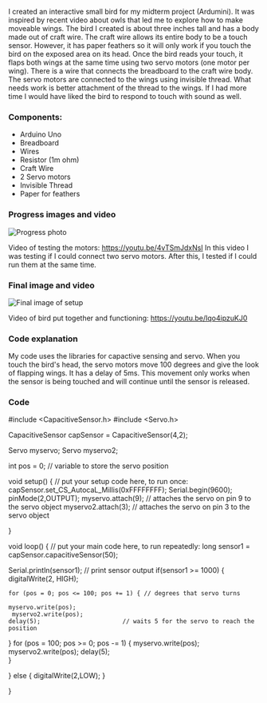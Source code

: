 

I created an interactive small bird for my midterm project (Ardumini). It was inspired by recent video about owls that led me to explore how to make moveable wings. The bird I created is about three inches tall and has a body made out of craft wire. The craft wire allows its entire body to be a touch sensor. However, it has paper feathers so it will only work if you touch the bird on the exposed area on its head. Once the bird reads your touch, it flaps both wings at the same time using two servo motors (one motor per wing). There is a wire that connects the breadboard to the craft wire body. The servo motors are connected to the wings using invisible thread. What needs work is better attachment of the thread to the wings. If I had more time I would have liked the bird to respond to touch with sound as well.

### Components:
- Arduino Uno
- Breadboard
- Wires
- Resistor (1m ohm)
- Craft Wire
- 2 Servo motors
- Invisible Thread
- Paper for feathers

### Progress images and video

![Progress photo](https://github.com/Juniette01/CIM542-642/blob/master/hw/week11%20-%20midterm/arduino-progress-pic.jpg)

Video of testing the motors: https://youtu.be/4vTSmJdxNsI
In this video I was testing if I could connect two servo motors. After this, I tested if I could run them at the same time.

### Final image and video

![Final image of setup](https://github.com/Juniette01/CIM542-642/blob/master/hw/week11%20-%20midterm/arduino-final-board.jpg)

Video of bird put together and functioning: https://youtu.be/Iqo4ipzuKJ0

### Code explanation

My code uses the libraries for capactive sensing and servo. When you touch the bird's head, the servo motors move 100 degrees and give the look of flapping wings. It has a delay of 5ms. This movement only works when the sensor is being touched and will continue until the sensor is released.

### Code

#include <CapacitiveSensor.h>
#include <Servo.h>

CapacitiveSensor capSensor = CapacitiveSensor(4,2);

Servo myservo;
Servo myservo2;

int pos = 0;    // variable to store the servo position

void setup() {
  // put your setup code here, to run once:
capSensor.set_CS_AutocaL_Millis(0xFFFFFFFF);
 Serial.begin(9600);
 pinMode(2,OUTPUT);
  myservo.attach(9);  // attaches the servo on pin 9 to the servo object
  myservo2.attach(3); // attaches the servo on pin 3 to the servo object

}

void loop() {
  // put your main code here, to run repeatedly:
  long sensor1 = capSensor.capacitiveSensor(50);

   Serial.println(sensor1);  // print sensor output
   if(sensor1 >= 1000)
   {
    digitalWrite(2, HIGH);

    for (pos = 0; pos <= 100; pos += 1) { // degrees that servo turns

    myservo.write(pos);              
     myservo2.write(pos);
    delay(5);                       // waits 5 for the servo to reach the position
  }
  for (pos = 100; pos >= 0; pos -= 1) {
    myservo.write(pos);              
     myservo2.write(pos);
    delay(5);                       
  }



   }
   else {
    digitalWrite(2,LOW);
   }


}
